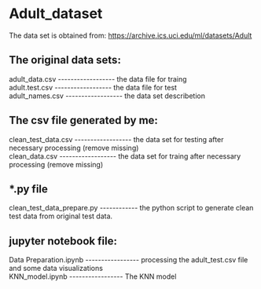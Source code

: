 # Adult_dataset

The data set is obtained from: https://archive.ics.uci.edu/ml/datasets/Adult


## The original data sets:
adult_data.csv   ------------------ the data file for traing<br />
adult.test.csv   ------------------ the data file for test<br />
adult_names.csv  ------------------ the data set describetion<br />


## The csv file generated by me:
clean_test_data.csv  ------------------ the data set for testing after necessary processing (remove missing)<br />
clean_data.csv       ------------------ the data set for traing after necessary processing (remove missing)<br />


## *.py file 
clean_test_data_prepare.py ------------ the python script to generate clean test data from original test data.<br />


## jupyter notebook file:
Data Preparation.ipynb -----------------  processing the adult_test.csv file and some data visualizations<br />
KNN_model.ipynb        -----------------  The KNN model<br />

